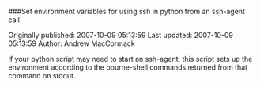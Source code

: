 ###Set environment variables for using ssh in python from an ssh-agent call

Originally published: 2007-10-09 05:13:59
Last updated: 2007-10-09 05:13:59
Author: Andrew MacCormack

If your python script may need to start an ssh-agent, this script sets up the environment according to the bourne-shell commands returned from that command on stdout.
